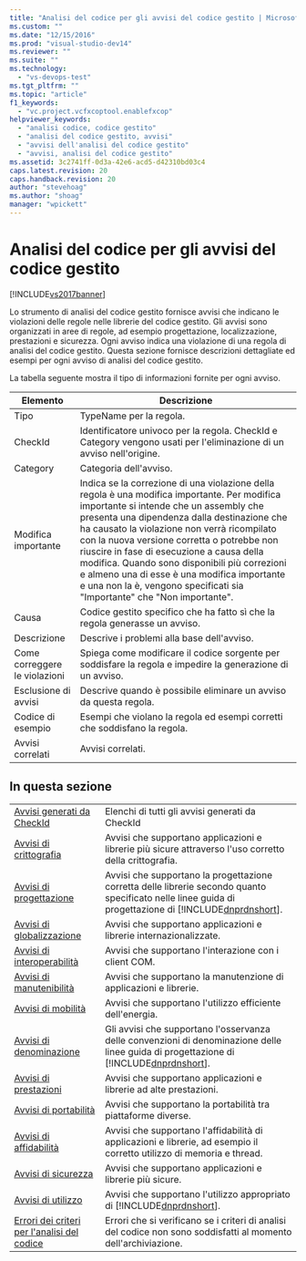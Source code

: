 ```yaml
---
title: "Analisi del codice per gli avvisi del codice gestito | Microsoft Docs"
ms.custom: ""
ms.date: "12/15/2016"
ms.prod: "visual-studio-dev14"
ms.reviewer: ""
ms.suite: ""
ms.technology: 
  - "vs-devops-test"
ms.tgt_pltfrm: ""
ms.topic: "article"
f1_keywords: 
  - "vc.project.vcfxcoptool.enablefxcop"
helpviewer_keywords: 
  - "analisi codice, codice gestito"
  - "analisi del codice gestito, avvisi"
  - "avvisi dell'analisi del codice gestito"
  - "avvisi, analisi del codice gestito"
ms.assetid: 3c2741ff-0d3a-42e6-acd5-d42310bd03c4
caps.latest.revision: 20
caps.handback.revision: 20
author: "stevehoag"
ms.author: "shoag"
manager: "wpickett"
---
```

# Analisi del codice per gli avvisi del codice gestito
[!INCLUDE[vs2017banner](../code-quality/includes/vs2017banner.md)]

Lo strumento di analisi del codice gestito fornisce avvisi che indicano le violazioni delle regole nelle librerie del codice gestito. Gli avvisi sono organizzati in aree di regole, ad esempio progettazione, localizzazione, prestazioni e sicurezza. Ogni avviso indica una violazione di una regola di analisi del codice gestito. Questa sezione fornisce descrizioni dettagliate ed esempi per ogni avviso di analisi del codice gestito.  
  
 La tabella seguente mostra il tipo di informazioni fornite per ogni avviso.  
  
|Elemento|Descrizione|  
|--------------|-----------------|  
|Tipo|TypeName per la regola.|  
|CheckId|Identificatore univoco per la regola. CheckId e Category vengono usati per l'eliminazione di un avviso nell'origine.|  
|Category|Categoria dell'avviso.|  
|Modifica importante|Indica se la correzione di una violazione della regola è una modifica importante. Per modifica importante si intende che un assembly che presenta una dipendenza dalla destinazione che ha causato la violazione non verrà ricompilato con la nuova versione corretta o potrebbe non riuscire in fase di esecuzione a causa della modifica. Quando sono disponibili più correzioni e almeno una di esse è una modifica importante e una non la è, vengono specificati sia "Importante" che "Non importante".|  
|Causa|Codice gestito specifico che ha fatto sì che la regola generasse un avviso.|  
|Descrizione|Descrive i problemi alla base dell'avviso.|  
|Come correggere le violazioni|Spiega come modificare il codice sorgente per soddisfare la regola e impedire la generazione di un avviso.|  
|Esclusione di avvisi|Descrive quando è possibile eliminare un avviso da questa regola.|  
|Codice di esempio|Esempi che violano la regola ed esempi corretti che soddisfano la regola.|  
|Avvisi correlati|Avvisi correlati.|  
  
## In questa sezione  
  
|||  
|-|-|  
|[Avvisi generati da CheckId](../code-quality/code-analysis-warnings-for-managed-code-by-checkid.md)|Elenchi di tutti gli avvisi generati da CheckId|  
|[Avvisi di crittografia](../code-quality/cryptography-warnings.md)|Avvisi che supportano applicazioni e librerie più sicure attraverso l'uso corretto della crittografia.|  
|[Avvisi di progettazione](../code-quality/design-warnings.md)|Avvisi che supportano la progettazione corretta delle librerie secondo quanto specificato nelle linee guida di progettazione di [!INCLUDE[dnprdnshort](../code-quality/includes/dnprdnshort_md.md)].|  
|[Avvisi di globalizzazione](../code-quality/globalization-warnings.md)|Avvisi che supportano applicazioni e librerie internazionalizzate.|  
|[Avvisi di interoperabilità](../code-quality/interoperability-warnings.md)|Avvisi che supportano l'interazione con i client COM.|  
|[Avvisi di manutenibilità](../code-quality/maintainability-warnings.md)|Avvisi che supportano la manutenzione di applicazioni e librerie.|  
|[Avvisi di mobilità](../code-quality/mobility-warnings.md)|Avvisi che supportano l'utilizzo efficiente dell'energia.|  
|[Avvisi di denominazione](../code-quality/naming-warnings.md)|Gli avvisi che supportano l'osservanza delle convenzioni di denominazione delle linee guida di progettazione di [!INCLUDE[dnprdnshort](../code-quality/includes/dnprdnshort_md.md)].|  
|[Avvisi di prestazioni](../code-quality/performance-warnings.md)|Avvisi che supportano applicazioni e librerie ad alte prestazioni.|  
|[Avvisi di portabilità](../code-quality/portability-warnings.md)|Avvisi che supportano la portabilità tra piattaforme diverse.|  
|[Avvisi di affidabilità](../code-quality/reliability-warnings.md)|Avvisi che supportano l'affidabilità di applicazioni e librerie, ad esempio il corretto utilizzo di memoria e thread.|  
|[Avvisi di sicurezza](../code-quality/security-warnings.md)|Avvisi che supportano applicazioni e librerie più sicure.|  
|[Avvisi di utilizzo](../code-quality/usage-warnings.md)|Avvisi che supportano l'utilizzo appropriato di [!INCLUDE[dnprdnshort](../code-quality/includes/dnprdnshort_md.md)].|  
|[Errori dei criteri per l'analisi del codice](../code-quality/code-analysis-policy-errors.md)|Errori che si verificano se i criteri di analisi del codice non sono soddisfatti al momento dell'archiviazione.|